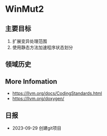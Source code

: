 # WinMut2

## 主要目标

1. 扩展变异处理范围
2. 使用静态方法加速程序状态划分

## 领域历史

## More Infomation

- https://llvm.org/docs/CodingStandards.html
- https://llvm.org/doxygen/

## 日报

- 2023-09-29
  创建git项目
